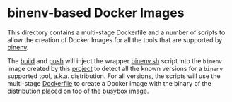 # binenv-based Docker Images

This directory contains a multi-stage Dockerfile and a number of scripts to
allow the creation of Docker Images for all the tools that are supported by
[binenv].

The [build](./build) and [push](./push) will inject the wrapper
[binenv.sh](./binenv.sh) script into the `binenv` image created by this
[project](../) to detect all the known versions for a `binenv` supported tool,
a.k.a. distribution. For all versions, the scripts will use the multi-stage
[Dockerfile](./Dockerfile) to create a Docker image with the binary of the
distribution placed on top of the busybox image.

  [binenv]: https://github.com/devops-works/binenv
